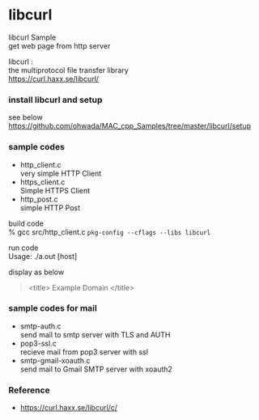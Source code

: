 libcurl
===============

libcurl Sample <br/>
get web page from http server <br/>

libcurl : <br/>
the multiprotocol file transfer library <br/> 
https://curl.haxx.se/libcurl/ <br/>


###  install libcurl and setup
see below <br/>
https://github.com/ohwada/MAC_cpp_Samples/tree/master/libcurl/setup <br/>


### sample codes
- http_client.c <br/>
 very simple HTTP Client <br/>
- https_client.c <br/>
Simple HTTPS Client <client>
- http_post.c <br/>
simple HTTP Post <br/>


build code <br/>
% gcc src/http_client.c `pkg-config --cflags --libs libcurl` <br/>  

run code <br/>
Usage: ./a.out  [host] <br/>

display as below<br/>
> \<title\> Example Domain \</title\>

### sample codes for mail
- smtp-auth.c <br/>
 send mail to smtp server with TLS and AUTH <br/>
- pop3-ssl.c <br/>
recieve mail from pop3 server with ssl <br/>
- smtp-gmail-xoauth.c <br/>
send mail to Gmail SMTP server with xoauth2 <br/>


### Reference <br/>
- https://curl.haxx.se/libcurl/c/

